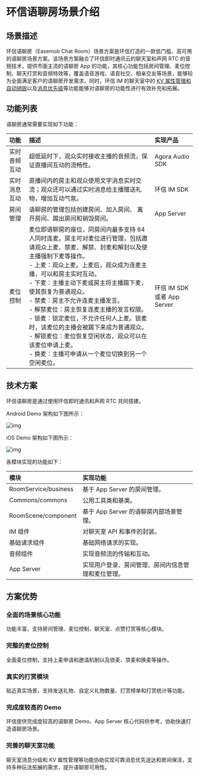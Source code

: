 # 环信语聊房场景介绍

## 场景描述

环信语聊房（Easemob Chat Room）场景方案是环信打造的一款低门槛、高可用的语聊房场景方案。该场景方案融合了环信即时通讯云的聊天室和声网 RTC 的音频技术，提供市面主流的语聊房 App 的功能，其核心功能包括房间管理、麦位控制、聊天打赏和音频特效等，覆盖语音游戏、语音社交、相亲交友等场景，能够较为全面满足客户的语聊房开发需求。同时，环信 IM 的聊天室中的 [KV 属性管理和自动销毁](/document/ios/room_attributes.html)以及[消息优先级](/document/ios/message_send_receive.html)等功能能够对语聊房的功能性进行有效补充和拓展。

## 功能列表

语聊房通常需要实现如下功能：

| 功能             | 描述      | 实现产品  |
| :--------------- | :------------------ | :------------------ |
| 实时音频互动   | 超低延时下，观众实时接收主播的音频流，保证直播间互动的流畅性。 | Agora Audio SDK  |
| 实时消息互动   | 直播间内的房主和观众使用文字消息实时交流；观众还可以通过实时消息给主播赠送礼物，增加互动气氛。 | 环信 IM SDK |
| 房间管理       | 语聊房的管理包括创建房间、加入房间、 离开房间、踢出房间和销毁房间。 | App Server |
| 麦位控制     | 麦位即语聊房的座位，同房间内最多支持 64 人同时连麦。房主可对麦位进行管理，包括邀请观众上麦、禁麦、解禁、封麦和解封以及使主播强制下麦等操作。<br/> - 上麦：观众上麦。上麦后，观众成为连麦主播，可以和房主实时互动。<br/> - 下麦：主播主动下麦或房主将主播踢下麦，使其恢复为普通观众。<br/> - 禁麦：房主不允许连麦主播发言。<br/> - 解禁麦位：房主恢复连麦主播的发言权限。<br/> - 锁麦：锁定麦位，不允许任何人上麦。锁麦时，该麦位的主播会被踢下来成为普通观众。<br/> - 解锁麦位：麦位恢复空闲状态，观众可以在该麦位申请上麦。<br/> - 换麦：主播可申请从一个麦位切换到另一个空闲麦位。 | 环信 IM SDK 或者 App Server  |

## 技术方案

环信语聊房是通过使用环信即时通讯和声网 RTC 共同搭建。

Android Demo 架构如下图所示：

![img](/images/voiceroom/voiceroom_demo_architecture_android.png)

iOS Demo 架构如下图所示：

![img](/images/voiceroom/voiceroom_demo_architecture_ios.png)

各模块实现的功能如下：  

| 模块          | 实现功能                                                     |
| :------------- | :----------------------------------------------------------- |
| RoomService/business  | 基于 App Server 的房间管理。                |
| Commons/commons  | 公用工具类和基类。                    |
| RoomScene/component  | 基于 App Server 的语聊房内部场景管理。     |
| IM 组件  | 对聊天室 API 和事件的封装。                        |
| 基础请求组件  | 基础网络请求的实现。                     |
| 音频组件 |  实现音频流的传输和互动。                     |
| App Server | 实现用户登录、房间管理、房间内信息管理和麦位管理。                        |

## 方案优势

### 全面的场景核心功能

功能丰富，支持房间管理、麦位控制、聊天室、点赞打赏等核心模块。

### 完整的麦位控制

全面麦位控制，支持上麦申请和邀请机制以及锁麦、禁麦和换麦等操作。

### 真实的打赏模块 

贴近真实场景，支持发送礼物、自定义礼物数量、打赏榜单和打赏统计等功能。

### 完成度较高的 Demo

环信提供完成度较高的语聊房 Demo、App Server 核心代码供参考，协助快速打造语聊房场景。

### 完善的聊天室功能

聊天室消息分级和 KV 属性管理等功能协助实现可靠消息优先送达和房间保活，支持多种玩法拓展的需求，提升语聊房可用性。

